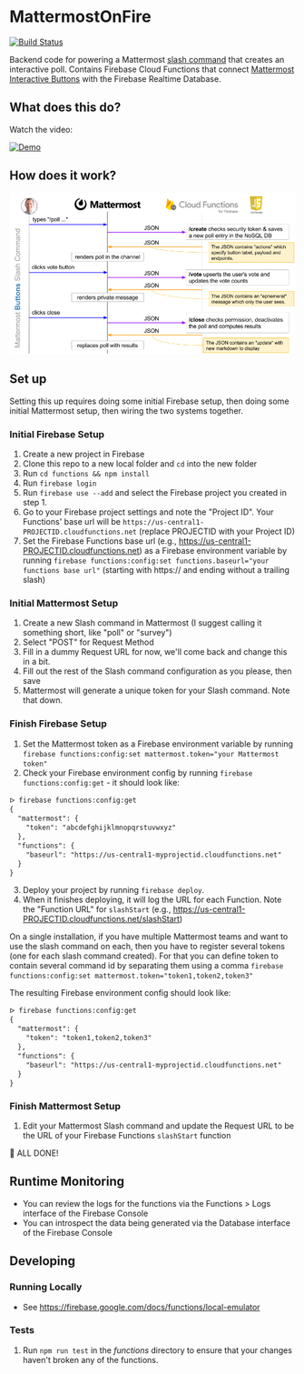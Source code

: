 # MattermostOnFire
[![Build Status](https://travis-ci.org/jedfonner/MattermostOnFire.svg?branch=master)](https://travis-ci.org/jedfonner/MattermostOnFire)

Backend code for powering a Mattermost [slash command](https://docs.mattermost.com/developer/slash-commands.html) that creates an interactive poll. Contains Firebase Cloud Functions that connect [Mattermost Interactive Buttons](https://docs.mattermost.com/developer/interactive-message-buttons.html) with the Firebase Realtime Database.

## What does this do?
Watch the video:

[![Demo](http://img.youtube.com/vi/PdxepG_h0Xs/0.jpg)](http://www.youtube.com/watch?v=PdxepG_h0Xs "Mattermost on Fire Demo")

## How does it work?
![Diagram](/info/diagram.png "MattermostonFire Diagram")

## Set up
Setting this up requires doing some initial Firebase setup, then doing some initial Mattermost setup, then wiring the two systems together.

### Initial Firebase Setup
1. Create a new project in Firebase
1. Clone this repo to a new local folder and `cd` into the new folder
1. Run `cd functions && npm install`
1. Run `firebase login`
1. Run `firebase use --add` and select the Firebase project you created in step 1.
1. Go to your Firebase project settings and note the "Project ID". Your Functions' base url will be `https://us-central1-PROJECTID.cloudfunctions.net` (replace PROJECTID with your Project ID)
1. Set the Firebase Functions base url (e.g., https://us-central1-PROJECTID.cloudfunctions.net) as a Firebase environment variable by running `firebase functions:config:set functions.baseurl="your functions base url"` (starting with https:// and ending without a trailing slash)

### Initial Mattermost Setup
1. Create a new Slash command in Mattermost (I suggest calling it something short, like "poll" or "survey")
1. Select "POST" for Request Method
1. Fill in a dummy Request URL for now, we'll come back and change this in a bit.
1. Fill out the rest of the Slash command configuration as you please, then save
1. Mattermost will generate a unique token for your Slash command.  Note that down.

### Finish Firebase Setup
1. Set the Mattermost token as a Firebase environment variable by running `firebase functions:config:set mattermost.token="your Mattermost token"`
1. Check your Firebase environment config by running `firebase functions:config:get` - it should look like:
```
ᐅ firebase functions:config:get
{
  "mattermost": {
    "token": "abcdefghijklmnopqrstuvwxyz"
  },
  "functions": {
    "baseurl": "https://us-central1-myprojectid.cloudfunctions.net"
  }
}
```
3. Deploy your project by running `firebase deploy`.
4. When it finishes deploying, it will log the URL for each Function. Note the "Function URL" for `slashStart` (e.g., https://us-central1-PROJECTID.cloudfunctions.net/slashStart)

On a single installation, if you have multiple Mattermost teams and want to use the slash command on each, then you have to register several tokens (one for each slash command created).
For that you can define token to contain several command id by separating them using a comma `firebase functions:config:set mattermost.token="token1,token2,token3"`

The resulting Firebase environment config should look like:
```
ᐅ firebase functions:config:get
{
  "mattermost": {
    "token": "token1,token2,token3"
  },
  "functions": {
    "baseurl": "https://us-central1-myprojectid.cloudfunctions.net"
  }
}
```

### Finish Mattermost Setup
1. Edit your Mattermost Slash command and update the Request URL to be the URL of your Firebase Functions `slashStart` function

🎉  ALL DONE!

## Runtime Monitoring
* You can review the logs for the functions via the Functions > Logs interface of the Firebase Console
* You can introspect the data being generated via the Database interface of the Firebase Console

## Developing

### Running Locally
* See https://firebase.google.com/docs/functions/local-emulator

### Tests
1. Run `npm run test` in the _functions_ directory to ensure that your changes haven't broken any of the functions.
